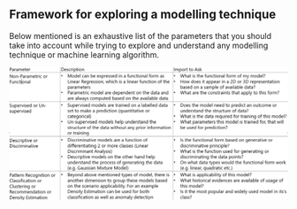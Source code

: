 ## Framework for exploring a modelling technique
Below mentioned is an exhaustive list of the parameters that you should take into account while trying to explore and understand any 
modelling technique or machine learning algorithm.

![Image1](MF01.png)
